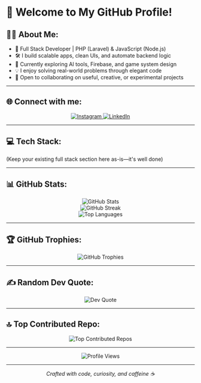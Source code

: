 # 💫 Welcome to My GitHub Profile!

## 👨‍💻 About Me:
- 💼 Full Stack Developer | PHP (Laravel) & JavaScript (Node.js)
- 🛠 I build scalable apps, clean UIs, and automate backend logic
- 🚀 Currently exploring AI tools, Firebase, and game system design
- 💡 I enjoy solving real-world problems through elegant code
- 🤝 Open to collaborating on useful, creative, or experimental projects

---

## 🌐 Connect with me:
<p align="center">
  <a href="https://instagram.com/st_atkins?igsh=ZTQ3YTZmZnRnNXRu" target="_blank">
    <img src="https://img.shields.io/badge/Instagram-%23E4405F.svg?style=for-the-badge&logo=Instagram&logoColor=white" alt="Instagram">
  </a>
  <a href="https://linkedin.com/in/steve-musyoka-506826288/" target="_blank">
    <img src="https://img.shields.io/badge/LinkedIn-%230077B5.svg?style=for-the-badge&logo=LinkedIn&logoColor=white" alt="LinkedIn">
  </a>
</p>

---

## 💻 Tech Stack:
(Keep your existing full stack section here as-is—it's well done)

---

## 📊 GitHub Stats:
<p align="center">
  <img src="https://github-readme-stats.vercel.app/api?username=Musyoka2020-eng&theme=neon&hide_border=false&include_all_commits=true&count_private=false" alt="GitHub Stats">
  <br>
  <img src="https://github-readme-streak-stats.herokuapp.com/?user=Musyoka2020-eng&theme=neon&hide_border=false" alt="GitHub Streak">
  <br>
  <img src="https://github-readme-stats.vercel.app/api/top-langs/?username=Musyoka2020-eng&theme=neon&hide_border=false&include_all_commits=true&count_private=false&layout=compact" alt="Top Languages">
</p>

---

## 🏆 GitHub Trophies:
<p align="center">
  <img src="https://github-profile-trophy.vercel.app/?username=Musyoka2020-eng&theme=radical&no-frame=false&no-bg=true&margin-w=4" alt="GitHub Trophies">
</p>

---

## ✍️ Random Dev Quote:
<p align="center">
  <img src="https://quotes-github-readme.vercel.app/api?type=vertical&theme=gruvbox" alt="Dev Quote">
</p>

---

## 🔝 Top Contributed Repo:
<p align="center">
  <img src="https://github-contributor-stats.vercel.app/api?username=Musyoka2020-eng&limit=5&theme=cobalt2&combine_all_yearly_contributions=true" alt="Top Contributed Repos">
</p>

---

<p align="center">
  <img src="https://visitcount.itsvg.in/api?id=Musyoka2020-eng&icon=1&color=9" alt="Profile Views">
</p>

---

<p align="center"><em>Crafted with code, curiosity, and caffeine ☕</em></p>
